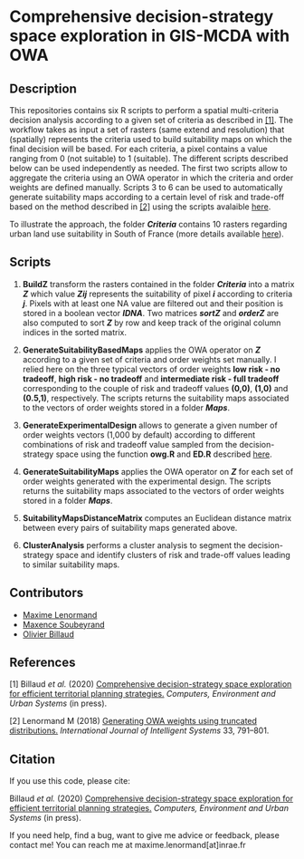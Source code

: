 Comprehensive decision-strategy space exploration in GIS-MCDA with OWA
========================================================================

## Description

This repositories contains six R scripts to perform a spatial multi-criteria decision analysis according to a given set of criteria as described in [[1]](https://). The workflow takes as input a set of rasters (same extend and resolution) that (spatially) represents the criteria used to build suitability maps on which the final decision will be based. For each criteria, a pixel contains a value ranging from 0 (not suitable) to 1 (suitable). The different scripts described below can be used independently as needed. The first two scripts allow to aggregate the criteria using an OWA operator in which the criteria and order weights are defined manually. Scripts 3 to 6 can be used to automatically generate suitability maps according to a certain level of risk and trade-off based on the method described in [[2]](https://onlinelibrary.wiley.com/doi/full/10.1002/int.21963) using the scripts avalaible [here](https://www.maximelenormand.com/Codes#owacode). 

To illustrate the approach, the folder ***Criteria*** contains 10 rasters regarding urban land use suitability in South of France (more details available [here](https://www.maximelenormand.com/Publications#gismcdaowapaper)).

## Scripts

1. **BuildZ** transform the rasters contained in the folder ***Criteria*** into a matrix ***Z*** which value ***Zij*** represents the suitability of pixel ***i*** according to criteria ***j***. Pixels with at least one NA value are filtered out and their position is stored in a boolean vector ***IDNA***. Two matrices ***sortZ*** and ***orderZ*** are also computed to sort ***Z*** by row and keep track of the original column indices in the sorted matrix.  

2. **GenerateSuitabilityBasedMaps** applies the OWA operator on ***Z*** according to a given set of criteria and order weights set manually. I relied here on the three typical vectors of order weights **low risk - no tradeoff**, **high risk - no tradeoff** and **intermediate risk - full tradeoff** corresponding to the couple of risk and tradeoff values **(0,0)**, **(1,0)** and **(0.5,1)**, respectively. The scripts returns the suitability maps associated to the vectors of order weights stored in a folder ***Maps***.

3. **GenerateExperimentalDesign** allows to generate a given number of order weights vectors (1,000 by default) according to different combinations of risk and tradeoff value sampled from the decision-strategy space using the function **owg.R** and **ED.R** described [here](https://www.maximelenormand.com/Codes#owacode).  

4. **GenerateSuitabilityMaps** applies the OWA operator on ***Z*** for each set of order weights generated with the experimental design. The scripts returns the suitability maps associated to the vectors of order weights stored in a folder ***Maps***.

5. **SuitabilityMapsDistanceMatrix** computes an Euclidean distance matrix between every pairs of suitability maps generated above. 

6. **ClusterAnalysis** performs a cluster analysis to segment the decision-strategy space and identify clusters of risk and trade-off values leading to similar suitability maps. 

## Contributors

- [Maxime Lenormand](https://www.maximelenormand.com/)
- [Maxence Soubeyrand](https://fr.linkedin.com/in/maxence-soubeyrand-058052113)
- [Olivier Billaud](https://www.researchgate.net/profile/Olivier_Billaud)

## References

[1] Billaud *et al.* (2020) [Comprehensive decision-strategy space exploration for efficient territorial planning strategies.](https://arxiv.org/abs/1911.11460) *Computers, Environment and Urban Systems* (in press).  

[2] Lenormand M (2018) [Generating OWA weights using truncated distributions.](https://www.maximelenormand.com/Publications#owapaper) *International Journal of Intelligent Systems* 33, 791–801.

## Citation

If you use this code, please cite:

Billaud *et al.* (2020) [Comprehensive decision-strategy space exploration for efficient territorial planning strategies.](https://arxiv.org/abs/1911.11460) *Computers, Environment and Urban Systems* (in press).

If you need help, find a bug, want to give me advice or feedback, please contact me!
You can reach me at maxime.lenormand[at]inrae.fr
